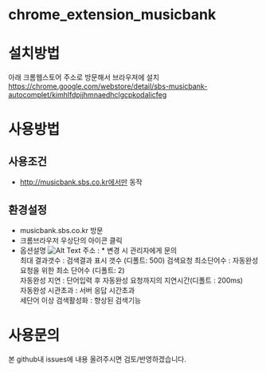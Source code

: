# chrome_extension_musicbank

# 설치방법
아래 크롬웹스토어 주소로 방문해서 브라우져에 설치  
https://chrome.google.com/webstore/detail/sbs-musicbank-autocomplet/kimhlfdpjjhmnaedhclgcpkodalicfeg

# 사용방법
## 사용조건
- http://musicbank.sbs.co.kr에서만 동작

## 환경설정
- musicbank.sbs.co.kr 방문
- 크롬브라우저 우상단의 아이콘 클릭
- 옵션설명
![Alt Text](https://github.com/ryuken73/node_chosung_search/raw/master/node_hangul/image/init.jpg)
  주소 : * 변경 시 관리자에게 문의   
  최대 결과갯수 : 검색결과 표시 갯수 (디폴트: 500)
  검색요청 최소단어수 : 자동완성 요청을 위한 최소 단어수 (디폴트: 2)     
  자동완성 지연 : 단어입력 후 자동완성 요청까지의 지연시간(디폴트 : 200ms)  
  자동완성 시관초과 : 서버 응답 시간초과  
  세단어 이상 검색활성화 : 향상된 검색기능   


# 사용문의
본 github내 issues에 내용 올려주시면 검토/반영하겠습니다.
